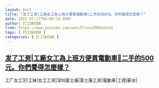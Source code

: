 ```yaml
---
layout: post
title: "发了工资|工廠女工為上班方便買電動車🛵二手的500元。你們覺得怎麼樣？"
date: 2021-07-17T04:00:24.000Z
author: 打工妹四妹
from: https://www.youtube.com/watch?v=noZMkDuUcmI
tags: [ 打工妹四妹 ]
categories: [ 打工妹四妹 ]
---
```

<!--1626494424000-->
[发了工资|工廠女工為上班方便買電動車🛵二手的500元。你們覺得怎麼樣？](https://www.youtube.com/watch?v=noZMkDuUcmI)
------

<div>
工厂女工|打工妹|女工工资|深圳富士康|富士康工资|電動車|工資|薪水|
</div>
